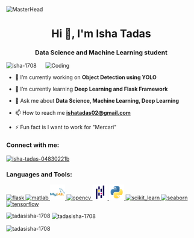 ![MasterHead](https://miro.medium.com/v2/resize:fit:1400/1*gsagUAsosx9prDBpilMDHw.gif)
<h1 align="center">Hi 👋, I'm Isha Tadas</h1>
<h3 align="center">Data Science and  Machine Learning student </h3>
<img align="right" alt="Coding" width="400" src="https://camo.githubusercontent.com/0f2df9c6430300192232520a10bc3f09066cee3c6f1205da8490ac2b1d69d9e5/68747470733a2f2f6d69722d73332d63646e2d63662e626568616e63652e6e65742f70726f6a6563745f6d6f64756c65732f646973702f3630313031343131363737303437352e363036386265666634363430612e676966">

<p align="left"> <img src="https://komarev.com/ghpvc/?username=isha-1708&label=Profile%20views&color=0e75b6&style=flat" alt="isha-1708" /> </p>

- 🔭 I’m currently working on **Object Detection using YOLO**

- 🌱 I’m currently learning **Deep Learning and Flask Framework**

- 💬 Ask me about **Data Science, Machine Learning, Deep Learning**

- 📫 How to reach me **ishatadas02@gmail.com**

- ⚡ Fun fact is I want to work for "Mercari" 

<h3 align="left">Connect with me:</h3>
<p align="left">
<a href="https://linkedin.com/in/isha-tadas-04830221b" target="blank"><img align="center" src="https://raw.githubusercontent.com/rahuldkjain/github-profile-readme-generator/master/src/images/icons/Social/linked-in-alt.svg" alt="isha-tadas-04830221b" height="30" width="40" /></a>
</p>

<h3 align="left">Languages and Tools:</h3>
<p align="left"> <a href="https://flask.palletsprojects.com/" target="_blank" rel="noreferrer"> <img src="https://www.vectorlogo.zone/logos/pocoo_flask/pocoo_flask-icon.svg" alt="flask" width="40" height="40"/> </a> <a href="https://www.mathworks.com/" target="_blank" rel="noreferrer"> <img src="https://upload.wikimedia.org/wikipedia/commons/2/21/Matlab_Logo.png" alt="matlab" width="40" height="40"/> </a> <a href="https://www.mysql.com/" target="_blank" rel="noreferrer"> <img src="https://raw.githubusercontent.com/devicons/devicon/master/icons/mysql/mysql-original-wordmark.svg" alt="mysql" width="40" height="40"/> </a> <a href="https://opencv.org/" target="_blank" rel="noreferrer"> <img src="https://www.vectorlogo.zone/logos/opencv/opencv-icon.svg" alt="opencv" width="40" height="40"/> </a> <a href="https://pandas.pydata.org/" target="_blank" rel="noreferrer"> <img src="https://raw.githubusercontent.com/devicons/devicon/2ae2a900d2f041da66e950e4d48052658d850630/icons/pandas/pandas-original.svg" alt="pandas" width="40" height="40"/> </a> <a href="https://www.python.org" target="_blank" rel="noreferrer"> <img src="https://raw.githubusercontent.com/devicons/devicon/master/icons/python/python-original.svg" alt="python" width="40" height="40"/> </a> <a href="https://scikit-learn.org/" target="_blank" rel="noreferrer"> <img src="https://upload.wikimedia.org/wikipedia/commons/0/05/Scikit_learn_logo_small.svg" alt="scikit_learn" width="40" height="40"/> </a> <a href="https://seaborn.pydata.org/" target="_blank" rel="noreferrer"> <img src="https://seaborn.pydata.org/_images/logo-mark-lightbg.svg" alt="seaborn" width="40" height="40"/> </a> <a href="https://www.tensorflow.org" target="_blank" rel="noreferrer"> <img src="https://www.vectorlogo.zone/logos/tensorflow/tensorflow-icon.svg" alt="tensorflow" width="40" height="40"/> </a> </p>

<p><img align="left" src="https://github-readme-stats.vercel.app/api/top-langs?username=tadasisha-1708&show_icons=true&locale=en&layout=compact" alt="tadasisha-1708" /></p>

<p>&nbsp;<img align="center" src="https://github-readme-stats.vercel.app/api?username=tadasisha-1708&show_icons=true&locale=en" alt="tadasisha-1708" /></p>

<p><img align="center" src="https://github-readme-streak-stats.herokuapp.com/?user=tadasisha-1708&" alt="tadasisha-1708" /></p>
